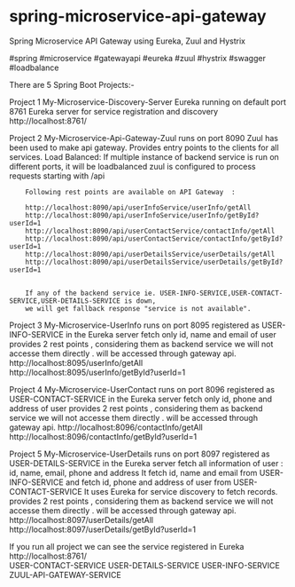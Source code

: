 # spring-microservice-api-gateway
Spring Microservice API Gateway using Eureka, Zuul and Hystrix

#spring #microservice #gatewayapi #eureka #zuul #hystrix #swagger #loadbalance

There are 5 Spring Boot Projects:-

Project 1
	My-Microservice-Discovery-Server
		Eureka running on default port 8761 
		Eureka server for service registration and discovery
		http://localhost:8761/

Project 2
	My-Microservice-Api-Gateway-Zuul
		runs on port 8090 
		Zuul has been used to make api gateway. Provides entry points to the clients for all services.
		Load Balanced: If multiple instance of backend service is run on different ports, it will be loadbalanced
		zuul is configured to process requests starting with /api
		
		Following rest points are available on API Gateway  :

		http://localhost:8090/api/userInfoService/userInfo/getAll
		http://localhost:8090/api/userInfoService/userInfo/getById?userId=1
		http://localhost:8090/api/userContactService/contactInfo/getAll
		http://localhost:8090/api/userContactService/contactInfo/getById?userId=1
		http://localhost:8090/api/userDetailsService/userDetails/getAll
		http://localhost:8090/api/userDetailsService/userDetails/getById?userId=1
		
		
		If any of the backend service ie. USER-INFO-SERVICE,USER-CONTACT-SERVICE,USER-DETAILS-SERVICE is down,
		we will get fallback response "service is not available".

	
Project 3
	My-Microservice-UserInfo
		runs on port 8095 
		registered as USER-INFO-SERVICE in the Eureka server
		fetch only id, name and email of user
		provides 2 rest points , considering them as backend service we will not accesse them directly .
		will be accessed through gateway api.
			http://localhost:8095/userInfo/getAll
			http://localhost:8095/userInfo/getById?userId=1
		
		
Project 4
	My-Microservice-UserContact
		runs on port 8096
		registered as USER-CONTACT-SERVICE in the Eureka server
		fetch only id, phone and address of user
		provides 2 rest points , considering them as backend service we will not accesse them directly .
		will be accessed through gateway api.
			http://localhost:8096/contactInfo/getAll
			http://localhost:8096/contactInfo/getById?userId=1
		
Project 5
	My-Microservice-UserDetails
		runs on port 8097
		registered as USER-DETAILS-SERVICE in the Eureka server
		fetch all information of user : id, name, email, phone and address 
		It fetch  id, name and email from USER-INFO-SERVICE
		and fetch id, phone and address of user from USER-CONTACT-SERVICE
		It uses Eureka for service discovery to fetch records.
		provides 2 rest points , considering them as backend service we will not accesse them directly .
		will be accessed through gateway api.
			http://localhost:8097/userDetails/getAll
			http://localhost:8097/userDetails/getById?userId=1
		
			
If you run all project we can see the service registered in Eureka http://localhost:8761/	
	USER-CONTACT-SERVICE
	USER-DETAILS-SERVICE
	USER-INFO-SERVICE	
	ZUUL-API-GATEWAY-SERVICE

